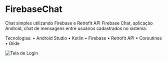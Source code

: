 # FirebaseChat
Chat simples utilizando Firebase e Retrofit API 
Firebase Chat, aplicação Android, chat de mensagens entre usuários cadastrados no sistema.

Tecnologias: 
		• Android Studio 
		• Kotlin 
		• Firebase 
		• Retrofit API 
		• Coroutines 
		• Glide 
  
  ![Tela de Login](https://imgur.com/AtWwbCv)
